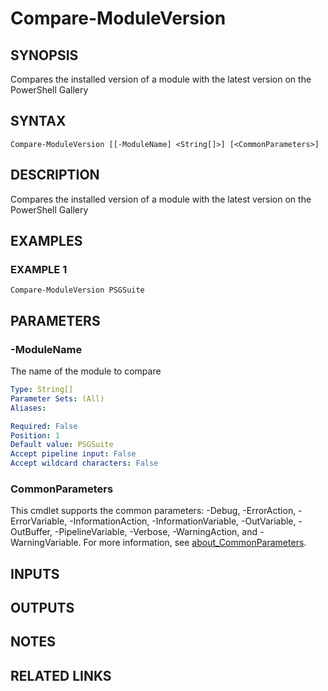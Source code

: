 # Compare-ModuleVersion

## SYNOPSIS
Compares the installed version of a module with the latest version on the PowerShell Gallery

## SYNTAX

```
Compare-ModuleVersion [[-ModuleName] <String[]>] [<CommonParameters>]
```

## DESCRIPTION
Compares the installed version of a module with the latest version on the PowerShell Gallery

## EXAMPLES

### EXAMPLE 1
```
Compare-ModuleVersion PSGSuite
```

## PARAMETERS

### -ModuleName
The name of the module to compare

```yaml
Type: String[]
Parameter Sets: (All)
Aliases:

Required: False
Position: 1
Default value: PSGSuite
Accept pipeline input: False
Accept wildcard characters: False
```

### CommonParameters
This cmdlet supports the common parameters: -Debug, -ErrorAction, -ErrorVariable, -InformationAction, -InformationVariable, -OutVariable, -OutBuffer, -PipelineVariable, -Verbose, -WarningAction, and -WarningVariable. For more information, see [about_CommonParameters](http://go.microsoft.com/fwlink/?LinkID=113216).

## INPUTS

## OUTPUTS

## NOTES

## RELATED LINKS
